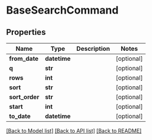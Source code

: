 # BaseSearchCommand

## Properties
Name | Type | Description | Notes
------------ | ------------- | ------------- | -------------
**from_date** | **datetime** |  | [optional] 
**q** | **str** |  | [optional] 
**rows** | **int** |  | [optional] 
**sort** | **str** |  | [optional] 
**sort_order** | **str** |  | [optional] 
**start** | **int** |  | [optional] 
**to_date** | **datetime** |  | [optional] 

[[Back to Model list]](../README.md#documentation-for-models) [[Back to API list]](../README.md#documentation-for-api-endpoints) [[Back to README]](../README.md)

